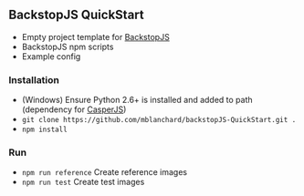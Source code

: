 ## BackstopJS QuickStart
- Empty project template for [BackstopJS](https://github.com/garris/BackstopJS)
- BackstopJS npm scripts
- Example config

### Installation
- (Windows) Ensure Python 2.6+ is installed and added to path (dependency for [CasperJS](http://docs.casperjs.org/en/latest/installation.html))
- ```git clone https://github.com/mblanchard/backstopJS-QuickStart.git .```
- ```npm install```

### Run
- ```npm run reference``` Create reference images
- ```npm run test``` Create test images
